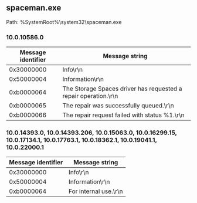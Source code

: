 ## spaceman.exe

Path: %SystemRoot%\system32\spaceman.exe

### 10.0.10586.0

Message identifier | Message string
--- | ---
0x30000000 | Info\r\n
0x50000004 | Information\r\n
0xb0000064 | The Storage Spaces driver has requested a repair operation.\r\n
0xb0000065 | The repair was successfully queued.\r\n
0xb0000066 | The repair request failed with status %1.\r\n

### 10.0.14393.0, 10.0.14393.206, 10.0.15063.0, 10.0.16299.15, 10.0.17134.1, 10.0.17763.1, 10.0.18362.1, 10.0.19041.1, 10.0.22000.1

Message identifier | Message string
--- | ---
0x30000000 | Info\r\n
0x50000004 | Information\r\n
0xb0000064 | For internal use.\r\n

